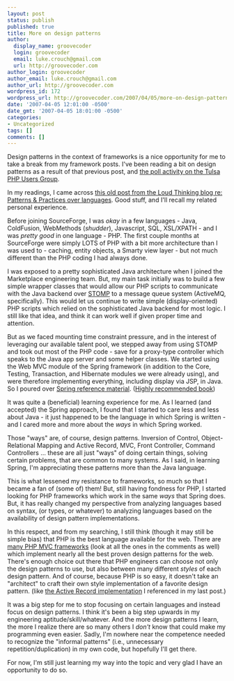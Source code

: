 ```yaml
---
layout: post
status: publish
published: true
title: More on design patterns
author:
  display_name: groovecoder
  login: groovecoder
  email: luke.crouch@gmail.com
  url: http://groovecoder.com
author_login: groovecoder
author_email: luke.crouch@gmail.com
author_url: http://groovecoder.com
wordpress_id: 172
wordpress_url: http://groovecoder.com/2007/04/05/more-on-design-patterns/
date: '2007-04-05 12:01:00 -0500'
date_gmt: '2007-04-05 18:01:00 -0500'
categories:
- Uncategorized
tags: []
comments: []
---
```

<p>Design patterns in the context of frameworks is a nice opportunity for me to take a break from my framework posts. I've been reading a bit on design patterns as a result of that previous post, and <a href="http://tech.groups.yahoo.com/group/tulsaphp/surveys?id=2474898">the poll activity on the Tulsa PHP Users Group</a>.</p>
<p>In my readings, I came across <a href="http://www.loudthinking.com/arc/000485.html">this old post from the Loud Thinking blog re: Patterns & Practices over languages</a>. Good stuff, and I'll recall my related personal experience.</p>
<p>Before joining SourceForge, I was <span style="font-style: italic;">okay</span> in a few languages - Java, ColdFusion, WebMethods (<span style="font-style: italic;">shudder</span>), Javascript, SQL, XSL/XPATH - and I was <span style="font-style: italic;">pretty good</span> in one language - PHP. The first couple months at SourceForge were simply LOTS of PHP with a bit more architecture than I was used to - caching, entity objects, a Smarty view layer - but not much different than the PHP coding I had always done.</p>
<p>I was exposed to a pretty sophisticated Java architecture when I joined the Marketplace engineering team. But, my main task initially was to build a few simple wrapper classes that would allow our PHP scripts to communicate with the Java backend over <a href="http://stomp.codehaus.org/">STOMP</a> to a message queue system (ActiveMQ, specifically). This would let us continue to write simple (display-oriented) PHP scripts which relied on the sophisticated Java backend for most logic. I still like that idea, and think it can work well if given proper time and attention.</p>
<p>But as we faced mounting time constraint pressure, and in the interest of leveraging our available talent pool, we stepped away from using STOMP and took out most of the PHP code - save for a proxy-type controller which speaks to the Java app server and some helper classes. We started using the Web MVC module of the Spring framework (in addition to the Core, Testing, Transaction, and Hibernate modules we were already using), and were therefore implementing everything, including display via JSP, in Java. So I poured over <a href="http://static.springframework.org/spring/docs/2.0.x/reference/index.html">Spring reference material</a>. (<a href="http://www.amazon.com/Spring-Action-Craig-Walls/dp/1932394354/ref=pd_bbs_2/002-1640040-5981604?ie=UTF8&s=books&amp;qid=1175816990&sr=8-2">Highly recommended book</a>)</p>
<p>It was quite a (beneficial) learning experience for me. As I learned (and accepted) the Spring approach, I found that I started to care less and less about Java - it just happened to be the language in which Spring is written - and I cared more and more about the <em>ways</em> in which Spring worked.</p>
<p>Those "ways" are, of course, design patterns. Inversion of Control, Object-Relational Mapping and Active Record, MVC, Front Controller, Command Controllers ... these are all just "ways" of doing certain things, solving certain problems, that are common to many systems. As I said, in learning Spring, I'm appreciating these patterns more than the Java language.</p>
<p>This is what lessened my resistance to frameworks, so much so that I became a fan of (some of) them! But, still having fondness for PHP, I started looking for PHP frameworks which work in the same <em>ways</em> that Spring does. But, it has really changed my perspective from analyzing languages based on syntax, (or types, or whatever) to analyzing languages based on the availability of design pattern implementations.</p>
<p>In this respect, and from my searching, I still think (though it may still be simple bias) that PHP is the best language available for the web. There are <a href="http://www.mustap.com/phpzone_post_73_top-10-php-mvc-frameworks">many PHP MVC frameworks</a> (look at all the ones in the comments as well) which implement nearly all the best proven design patterns for the web. There's enough choice out there that PHP engineers can choose not only the design patterns to use, but also between many different <em>styles</em> of each design pattern. And of course, because PHP is so easy, it doesn't take an "architect" to craft their own style implementation of a favorite design pattern. (like <a href="http://www.phparch.com/issue.php?mid=100">the Active Record implementation</a> I referenced in my last post.)</p>
<p>It was a big step for me to stop focusing on certain languages and instead focus on design patterns. I think it's been a big step upwards in my engineering aptitude/skill/whatever. And the more design patterns I learn, the more I realize there are so many others I <span style="font-style: italic;">don't</span> know that could make my programming even easier. Sadly, I'm nowhere near the competence needed to recognize the "informal patterns" (i.e., unnecessary repetition/duplication) in my own code, but hopefully I'll get there.</p>
<p>For now, I'm still just learning my way into the topic and very glad I have an opportunity to do so.</p>
